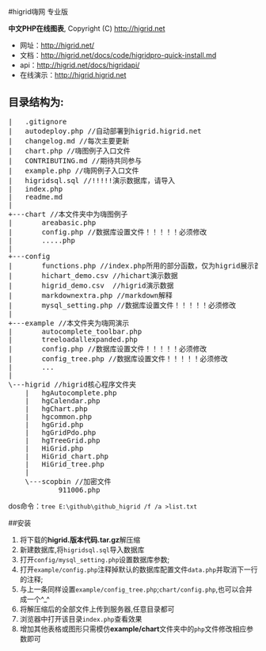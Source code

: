 ﻿#higrid嗨网 专业版 

**中文PHP在线图表**, Copyright (C) http://higrid.net   


- 网址：<http://higrid.net/>
- 文档：<http://higrid.net/docs/code/higridpro-quick-install.md>
- api：<http://higrid.net/docs/higridapi/>
- 在线演示：<http://higrid.higrid.net>


## 目录结构为:

<pre>
|   .gitignore
|   autodeploy.php //自动部署到higrid.higrid.net
|   changelog.md //每次主要更新
|   chart.php //嗨图例子入口文件
|   CONTRIBUTING.md //期待共同参与
|   example.php //嗨网例子入口文件
|   higridsql.sql //!!!!!演示数据库，请导入
|   index.php
|   readme.md
|   
+---chart //本文件夹中为嗨图例子
|       areabasic.php
|       config.php //数据库设置文件！！！！！必须修改
|       .....php
|       
+---config
|       functions.php //index.php所用的部分函数，仅为higrid展示首页所用
|       hichart_demo.csv //hichart演示数据
|       higrid_demo.csv  //higrid演示数据
|       markdownextra.php //markdown解释
|       mysql_setting.php //数据库设置文件！！！！！必须修改
|       
+---example //本文件夹为嗨网演示
|       autocomplete_toolbar.php
|       treeloadallexpanded.php
|       config.php //数据库设置文件！！！！！必须修改
|       config_tree.php //数据库设置文件！！！！！必须修改
|       ...
|       
\---higrid //higrid核心程序文件夹
    |   hgAutocomplete.php
    |   hgCalendar.php
    |   hgChart.php
    |   hgcommon.php
    |   hgGrid.php
    |   hgGridPdo.php
    |   hgTreeGrid.php
    |   HiGrid.php
    |   HiGrid_chart.php
    |   HiGrid_tree.php
    |   
    \---scopbin //加密文件
            911006.php
</pre>
dos命令：`tree E:\github\github_higrid /f /a >list.txt`

##安装

1. 将下载的**higrid.版本代码.tar.gz**解压缩
1. 新建数据库,将`higridsql.sql`导入数据库
1. 打开`config/mysql_setting.php`设置数据库参数;
1. 打开`example/config.php`注释掉默认的数据库配置文件`data.php`并取消下一行的注释;
1. 与上一条同样设置`example/config_tree.php`;`chart/config.php`,也可以合并成一个^_^
1. 将解压缩后的全部文件上传到服务器,任意目录都可
1. 浏览器中打开该目录`index.php`查看效果
1. 增加其他表格或图形只需模仿**example/chart**文件夹中的`php`文件修改相应参数即可
